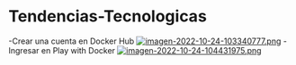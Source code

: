 # Tendencias-Tecnologicas
-Crear una cuenta en Docker Hub
[![imagen-2022-10-24-103340777.png](https://i.postimg.cc/4dnLRwm1/imagen-2022-10-24-103340777.png)](https://postimg.cc/S2F7W6LX)
-Ingresar en Play with Docker
[![imagen-2022-10-24-104431975.png](https://i.postimg.cc/gcB3Xmr4/imagen-2022-10-24-104431975.png)](https://postimg.cc/z3Ky4mCR)


